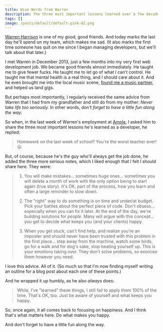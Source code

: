 ```yaml
---
title: Wise Words from Warren
description: The three most important lessons learned over a few decades as a developer.
tags: []
image: /posts/default/default-pink-02.png
---
```


[Warren Harrison](https://twitter.com/hungrymedia) is one of my good, good friends. And today marks the last day he'll spend on my team, which makes me sad. (It also marks the first time someone has quit on me since I began managing developers, but we'll talk about that later.)

I met Warren in December 2013, just a few months into my very first web development job. We became good friends almost immediately. He taught me to give fewer fucks. He taught me to let go of what I can't control. He taught me that mental health is a real thing, and I should care about it. And he even brought me into the local music scene, [found me a music partner](https://www.instagram.com/stitches.and.seams.band/), and helped us land gigs.

But perhaps most importantly, I regularly received the same advice from Warren that I had from my grandfather and still do from my mother: _Never take life too seriously._ In other words, _don't forget to have a little fun along the way_.

So when, in the last week of Warren's employment at [Ample](https://www.helloample.com/), I asked him to share the three most important lessons he's learned as a developer, he replied:

> Homework on the last week of school? You're the worst teacher ever! 😛

But, of course, because he's the guy who'll always get the job done, he added the three more serious notes, which I liked enough that I felt I should share here. They were:

> 1. You will make mistakes... sometimes huge ones... sometimes you will delete a month of work with the only option being to start again (true story). It's OK, part of the process, how you learn and often a large reminder to slow down.
>
> 2. The "right" way to do something is on time and under/at budget. Pick your battles about the perfect piece of code. Don't obsess... especially when you can fix it later. At the end of the day, we're building solutions for _people_. Many will argue with this concept... you get to decide what keeps you (and your clients) happy.
>
> 3. When you get stuck, can't find help, and realize you're an imposter and should never have been trusted with this problem in the first place... step away from the machine, watch some birds, go for a walk and for dog's sake, stop beating yourself up. This is your emotions taking over. They don't solve problems, so exorcise them however you need.

I love this advice. All of it. (So much so that I'm now finding myself writing an outline for a blog post about each one of these points.)

And he wrapped it up humbly, as he also _always_ does:

> While, I've "learned" these things, I still fail to apply them 100% of the time. That's OK, too. Just be aware of yourself and what keeps you happy.

So, once again, it all comes back to focusing on happiness. And I think that's what matters here. Do what makes you happy.

And don't forget to have a little fun along the way.
